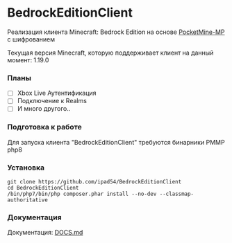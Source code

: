 # BedrockEditionClient
Реализация клиента Minecraft: Bedrock Edition на основе [PocketMine-MP](https://github.com/pmmp/PocketMine-MP) с шифрованием

Текущая версия Minecraft, которую поддерживает клиент на данный момент: 1.19.0

### Планы
- [ ] Xbox Live Аутентификация
- [ ] Подключение к Realms
- [ ] И много другого..

### Подготовка к работе
Для запуска клиента "BedrockEditionClient" требуются бинарники PMMP php8

### Установка
```
git clone https://github.com/ipad54/BedrockEditionClient
cd BedrockEditionClient
/bin/php7/bin/php composer.phar install --no-dev --classmap-authoritative
```


### Документация
Документация: [DOCS.md](https://github.com/ipad54/BedrockEditionClient/blob/master/DOCS.md)
